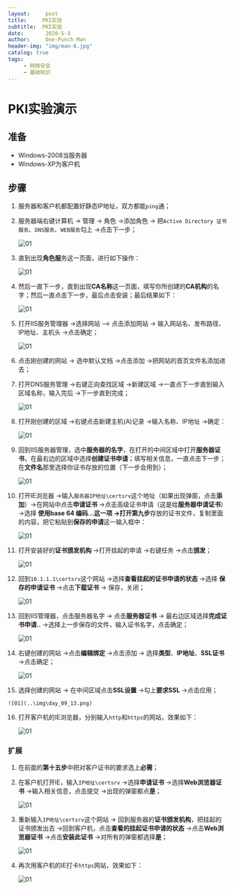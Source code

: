 ```yaml
---
layout:     post
title:     PKI实验
subtitle:  PKI实验
date:       2020-5-3
author:     One-Punch-Man
header-img: "img/man-6.jpg"
catalog: true
tags: 
     - 网络安全
     - 基础知识
---
```


# PKI实验演示

## 准备

- Windows-2008当服务器
- Windows-XP为客户机

## 步骤

1. 服务器和客户机都配置好静态IP地址，双方都能`ping`通；

2. 服务器端右键计算机 -> 管理 -> 角色 ->添加角色 -> 把`Active Directory 证书服务`、`DNS服务`、`WEB服务`勾上 ->点击下一步；

   ![01](..\img\day_09_01.png)

3. 直到出现**角色服**务这一页面，进行如下操作：

   ![01](..\img\day_09_02.png)

4. 然后一直下一步，直到出现**CA名称**这一页面，填写你所创建的**CA机构**的名字；然后一直点击下一步，最后点击安装；最后结果如下：

   ![01](..\img\day_09_03.png)

5. 打开IIS服务管理器 ->选择网站 —> 点击添加网站 -> 输入网站名、发布路径、IP地址、主机头 ->点击确定；

   ![01](..\img\day_09_04.png)

6. 点击刚创建的网站 -> 选中默认文档 ->点击添加 ->把网站的首页文件名添加进去；

7. 打开DNS服务管理 ->右键正向查找区域 ->新建区域 ->一直点下一步直到输入区域名称，输入完后 ->下一步直到完成；

   ![01](..\img\day_09_05.png)

8. 打开刚创建的区域 ->右键点击新建主机(A)记录 ->输入名称、IP地址 ->确定：

   ![01](..\img\day_09_06.png)

9. 回到IIS服务器管理，选中**服务器的名字**，在打开的中间区域中打开**服务器证书**，在最右边的区域中选择**创建证书申请**；填写相关信息，一直点击下一步；在**文件名**那里选择你证书存放的位置（下一步会用到）；

   ![01](..\img\day_09_07.png)

10. 打开IE浏览器 ->输入`服务器IP地址\certsrv`这个地址（如果出现弹窗，点击**添加**）->在网站中点击**申请证书** ->点击高级证书申请（这是给**服务器申请证书**） ->选择 **使用base 64 编码...**这一项 ->打开**第九步**存放的证书文件，复制里面的内容，把它粘贴到**保存的申请**这一输入框中：

    ![01](..\img\day_09_08.png)

11. 打开安装好的**证书颁发机构** ->打开挂起的申请 ->右键任务 ->点击**颁发**；

    ![01](..\img\day_09_09.png)

12. 回到`10.1.1.1\certsrv`这个网站 ->选择**查看挂起的证书申请的状态** ->选择 **保存的申请证书** ->点击**下载证书** -> 保存，关闭；

    ![01](..\img\day_09_10.png)

13. 回到IIS管理器，点击服务器名字 -> 点击**服务器证书** -> 最右边区域选择**完成证书申请..** ->选择上一步保存的文件，输入证书名字，点击确定；

    ![01](..\img\day_09_11.png)

14. 右键创建的网站  ->点击**编辑绑定** ->点击添加 -> 选择**类型**、**IP地址**、**SSL证书** ->点击确定；

    ![01](..\img\day_09_12.png)

15.  选择创建的网站 -> 在中间区域点击**SSL设置** ->勾上**要求SSL** ->点击应用；

    ![01](..\img\day_09_13.png)

16. 打开客户机的IE浏览器，分别输入`http`和`https`的网站，效果如下：

    ![01](..\img\day_09_14.png)

### 扩展

1. 在前面的**第十五步**中把对客户证书的要求选上**必需**；

2. 在客户机打开IE，输入`IP地址\certsrv` ->选择**申请证书** ->选择**Web浏览器证书** ->输入相关信息，点击提交 ->出现的弹窗都点**是**；

   ![01](..\img\day_09_15.png)

3. 重新输入`IP地址\certsrv`这个网站 -> 回到服务器的**证书颁发机构**，把挂起的证书颁发出去 ->回到客户机，点击**查看的挂起证书申请的状态** ->点击**Web浏览器证书** ->点击**安装此证书** ->对所有的弹窗都选择**是**；

   ![01](..\img\day_09_16.png)

4. 再次用客户机的IE打卡`https`网站，效果如下：

   ![01](..\img\day_09_17.png)